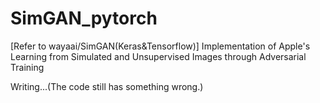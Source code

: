 # SimGAN_pytorch
[Refer to wayaai/SimGAN(Keras&amp;Tensorflow)] Implementation of Apple's Learning from Simulated and Unsupervised Images through Adversarial Training

Writing...(The code still has something wrong.)
